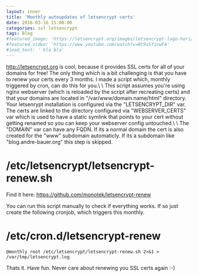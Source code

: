 ```yaml
---
layout: inner
title: 'Monthly autoupdates of letsencrypt certs'
date: 2016-03-16 15:00:00
categories: ssl letsencrypt
tags: Blog
#featured_image: 'https://letsencrypt.org/images/letsencrypt-logo-horizontal.svg'
#featured_video: 'https://www.youtube.com/watch?v=Bt9zSfinwFA'
#lead_text: ' bla bla'
---
```


<http://letsencrypt.org> is cool, because it provides SSL certs for all of your domains for free! The only thing which is a bit challenging is that you have to renew your certs every 3 months. I made a script which, monthly triggered by cron, can do this for you.\\
\\
This script assumes you're using nginx webserver (which is reloaded by the script after recreating certs) and that your domains are located in "/var/www/domain.name/html" directory. Your letsenrypt installation is configured via the "LETSENCRYPT_DIR" var. The certs are linked to the directory configured via "WEBSERVER_CERTS" var which is used to have a static symlink that points to your cert without getting renamed so you can keep your webserver config untouched.\\
\\
The "DOMAIN" var can have any FQDN. If its a normal domain the cert is also created for the "www" subdomain automaticly. If its a subdomain like "blog.andre-bauer.org" this step is skipped.

/etc/letsencrypt/letsencrypt-renew.sh
=====================================

Find it here: https://github.com/monotek/letsencrypt-renew

You can run this script manually to check if everything works. If so just create the following cronjob, which triggers this monthly. 


/etc/cron.d/letsencrypt-renew
=============================

~~~
@monthly root /etc/letsencrypt/letsencrypt-renew.sh 2>&1 > /var/tmp/letsencrypt.log
~~~

Thats it. Have fun. Never care about renewing you SSL certs again :-)
